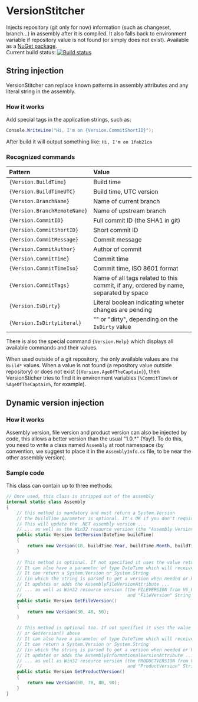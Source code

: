 # VersionStitcher
Injects repository (git only for now) information (such as changeset, branch...) in assembly after it is compiled.  It also falls back to environment variable if repository value is not found (or simply does not exist).
Available as a [NuGet package](https://www.nuget.org/packages/VersionStitcher/).  
Current build status: [![Build status](https://ci.appveyor.com/api/projects/status/eblfjohu6qsa6cee/branch/master?svg=true)](https://ci.appveyor.com/project/picrap/versionstitcher/branch/master)  

## String injection

VersionStitcher can replace known patterns in assembly attributes and any literal string in the assembly.

### How it works

Add special tags in the application strings, such as:
```csharp
Console.WriteLine("Hi, I'm on {Version.CommitShortID}");
```
After build it will output something like:
`Hi, I'm on 1fab21ca`

### Recognized commands

Pattern | Value
:------ | :------
`{Version.BuildTime}` | Build time
`{Version.BuildTimeUTC}` | Build time, UTC version
`{Version.BranchName}` | Name of current branch
`{Version.BranchRemoteName}` | Name of upstream branch
`{Version.CommitID}` | Full commit ID (the SHA1 in git)
`{Version.CommitShortID}` | Short commit ID
`{Version.CommitMessage}` | Commit message
`{Version.CommitAuthor}` | Author of commit
`{Version.CommitTime}` | Commit time
`{Version.CommitTimeIso}` | Commit time, ISO 8601 format
`{Version.CommitTags}` | Name of all tags related to this commit, if any, ordered by name, separated by space
`{Version.IsDirty}` | Literal boolean indicating wheter changes are pending
`{Version.IsDirtyLiteral}` | "" or "dirty", depending on the `IsDirty` value

There is also the special command `{Version.Help}` which displays all available commands and their values.

When used outside of a git repository, the only available values are the `Build*` values.
When a value is not found (a repository value outside repository) or does not exist (`{Version.AgeOfTheCaptain}`), then VersionSticher tries to find it in environment variables (`%CommitTime%` or `%AgeOfTheCaptain%`, for example).

## Dynamic version injection

### How it works

Assembly version, file version and product version can also be injected by code, this allows a better version than the usual "1.0.*" (Yay!).
To do this, you need to write a class named `Assembly` at root namespace (by convention, we suggest to place it in the `AssemblyInfo.cs` file, to be near the other assembly version).

### Sample code

This class can contain up to three methods:

```csharp
// Once used, this class is stripped out of the assembly
internal static class Assembly
{
    // this method is mandatory and must return a System.Version
    // the buildTime parameter is optional. It's OK if you don't require one.
    // This will update the .NET assembly version ...
    // ... as well as the Win32 resource version (the "Assembly Version" String from StringTables)
    public static Version GetVersion(DateTime buildTime)
    {
        return new Version(10, buildTime.Year, buildTime.Month, buildTime.Day);
    }
    
    // This method is optional. If not specified it uses the value returned by GetVersion() above
    // It can also have a parameter of type DateTime which will receive the build time as argument.
    // It can return a System.Version or System.String 
    // (in which the string is parsed to get a version when needed or kept literal)
    // It updates or adds the AssemblyFileVersionAttribute ...
    // ... as well as Win32 resource version (the FILEVERSION from VS_FIXEDFILEINFO, 
    //                                        and "FileVersion" String from any version-related StringTable)
    public static Version GetFileVersion()
    {
        return new Version(30, 40, 50);
    }

    // This method is optional too. If not specified it uses the value returned by GetFileVersion()
    // or GetVersion() above
    // It can also have a parameter of type DateTime which will receive the build time as argument.
    // It can return a System.Version or System.String 
    // (in which the string is parsed to get a version when needed or kept literal)
    // It updates or adds the AssemblyInformationalVersionAttribute ...
    // ... as well as Win32 resource version (the PRODUCTVERSION from VS_FIXEDFILEINFO, 
    //                                        and "ProductVersion" String from any version-related StringTable)
    public static Version GetProductVersion()
    {
        return new Version(60, 70, 80, 90);
    }
}
```
